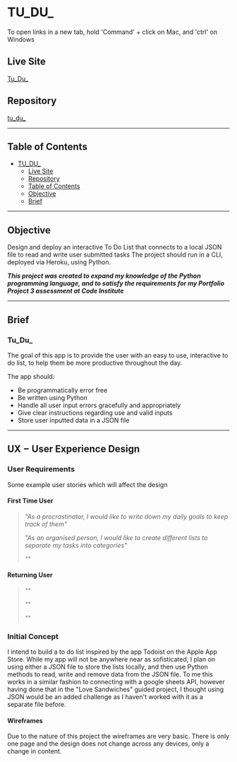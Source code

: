 # TU_DU_

To open links in a new tab,
hold 'Command' + click on Mac, and 'ctrl' on Windows

## Live Site

[Tu_Du_](
  https://tu-du-list.herokuapp.com/)

## Repository

[tu_du_](
  https://github.com/Tom-Ainsworth/tu_du_)

---

## Table of Contents

- [TU_DU_](#TU_DU_)
  - [Live Site](#live-site)
  - [Repository](#repository)
  - [Table of Contents](#table-of-contents)
  - [Objective](#objective)
  - [Brief](#brief)


---

## Objective

Design and deploy an interactive To Do List that connects to a local JSON file to read and write user submitted tasks
The project should run in a CLI, deployed via Heroku, using Python.

***This project was created to expand my knowledge of the Python programming language, and to satisfy the requirements for my Portfolio Project 3 assessment at Code Institute***

---

## Brief

### Tu_Du_

The goal of this app is to provide the user with an easy to use, interactive to do list, to help them be more productive throughout the day.

The app should:

- Be programmatically error free
- Be written using Python
- Handle all user input errors gracefully and appropriately
- Give clear instructions regarding use and valid inputs
- Store user inputted data in a JSON file

---

## UX &#8722; User Experience Design

### User Requirements

Some example user stories which will affect the design

#### First Time User

> *"As a procrastinator, I would like to write down my daily goals to keep track of them"*
>
> *"As an organised person, I would like to create different lists to separate my tasks into categories"*
>
> *""*
#### Returning User

> *""*
>
> *""*
>
> *""*

### Initial Concept

I intend to build a to do list inspired by the app Todoist on the Apple App Store. While my app will not be anywhere near as sofisticated, I plan on using either a JSON file to store the lists locally, and then use Python methods to read, write and remove data from the JSON file. To me this works in a similar fashion to connecting with a google sheets API, however having done that in the "Love Sandwiches" guided project, I thought using JSON would be an added challenge as I haven't worked with it as a separate file before.

#### Wireframes

Due to the nature of this project the wireframes are very basic. There is only
one page and the design does not change across any devices, only a change in
content.
